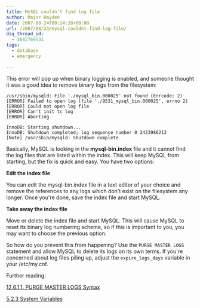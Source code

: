 ```yaml
---
title: MySQL couldn’t find log file
author: Major Hayden
date: 2007-08-24T00:24:28+00:00
url: /2007/08/23/mysql-couldnt-find-log-file/
dsq_thread_id:
  - 3642769531
tags:
  - database
  - emergency

---
```

This error will pop up when binary logging is enabled, and someone thought it was a good idea to remove binary logs from the filesystem:

```
/usr/sbin/mysqld: File './mysql_bin.000025' not found (Errcode: 2)
[ERROR] Failed to open log (file './9531_mysql_bin.000025', errno 2)
[ERROR] Could not open log file
[ERROR] Can't init tc log
[ERROR] Aborting
```

```
InnoDB: Starting shutdown...
InnoDB: Shutdown completed; log sequence number 0 2423986213
[Note] /usr/sbin/mysqld: Shutdown complete
```

Basically, MySQL is looking in the **mysql-bin.index** file and it cannot find the log files that are listed within the index. This will keep MySQL from starting, but the fix is quick and easy. You have two options:

**Edit the index file**

You can edit the mysql-bin.index file in a text editor of your choice and remove the references to any logs which don't exist on the filesystem any longer. Once you're done, save the index file and start MySQL.

**Take away the index file**

Move or delete the index file and start MySQL. This will cause MySQL to reset its binary log numbering scheme, so if this is important to you, you may want to choose the previous option.

So how do you prevent this from happening? Use the `PURGE MASTER LOGS` statement and allow MySQL to delete its logs on its own terms. If you're concerned about log files piling up, adjust the `expire_logs_days` variable in your /etc/my.cnf.

Further reading:

[12.6.1.1. PURGE MASTER LOGS Syntax][1]

[5.2.3 System Variables][2]

 [1]: http://dev.mysql.com/doc/refman/5.0/en/purge-master-logs.html
 [2]: http://dev.mysql.com/doc/refman/5.0/en/server-system-variables.html
